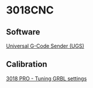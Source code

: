 # 3018CNC

## Software
[Universal G-Code Sender (UGS)](https://winder.github.io/ugs_website/download/)

## Calibration
[3018 PRO - Tuning GRBL settings](https://www.youtube.com/watch?v=9n2gEmHEaao)
